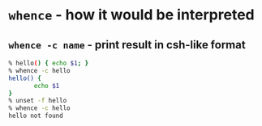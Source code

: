 # `whence` - how it would be interpreted

## `whence -c name` - print result in csh-like format

```sh
% hello() { echo $1; }
% whence -c hello
hello() {
       echo $1
}
% unset -f hello
% whence -c hello
hello not found
```